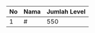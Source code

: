 | No | Nama            | Jumlah Level |
|----|-----------------|--------------|
| 1  | #    |    550        |
